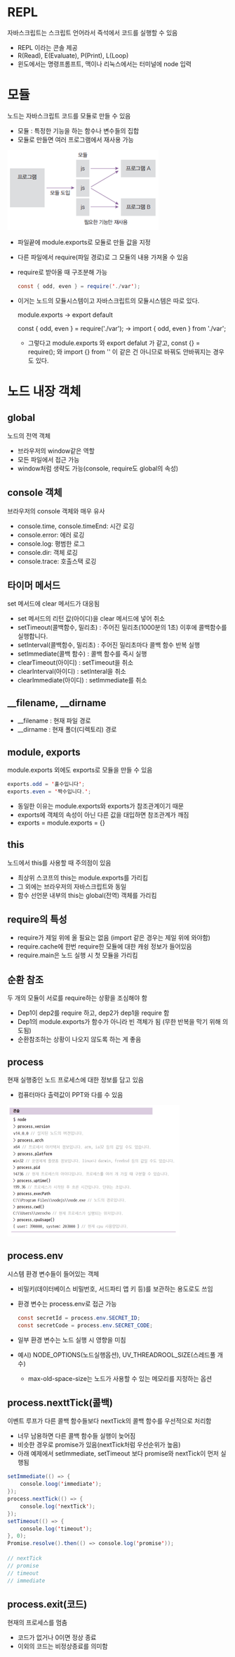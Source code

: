# REPL

자바스크립트는 스크립트 언어라서 즉석에서 코드를 실행할 수 있음

- REPL 이라는 콘솔 제공
- R(Read), E(Evaluate), P(Print), L(Loop)
- 윈도에서는 명령프롬프트, 맥이나 리눅스에서는 터미널에 node 입력

# 모듈

노드는 자바스크립트 코드를 모듈로 만들 수 있음

- 모듈 : 특정한 기능을 하는 함수나 변수들의 집합
- 모듈로 만들면 여러 프로그램에서 재사용 가능

![Untitled](./uploads/8.png)

- 파일끝에 module.exports로 모듈로 만들 값을 지정
- 다른 파일에서 require(파일 경로)로 그 모듈의 내용 가져올 수 있음
- require로 받아올 때 구조분해 가능

    ```java
    const { odd, even } = require('./var');
    ```

- 이거는 노드의 모듈시스템이고 자바스크립트의 모듈시스템은 따로 있다.

  module.exports → export default

  const { odd, even } = require('./var'); → import { odd, even } from './var';

    - 그렇다고 module.exports 와 export defalut 가 같고, const {} = require(); 와 import {} from '' 이 같은 건 아니므로 바꿔도 안바꿔지는 경우도 있다.

# 노드 내장 객체

## global

노드의 전역 객체

- 브라우저의 window같은 역할
- 모든 파일에서 접근 가능
- window처럼 생략도 가능(console, require도 global의 속성)

## console 객체

브라우저의 console 객체와 매우 유사

- console.time, console.timeEnd: 시간 로깅
- console.error: 에러 로깅
- console.log: 평범한 로그
- console.dir: 객체 로깅
- console.trace: 호출스택 로깅

## 타이머 메서드

set 메서드에 clear 메서드가 대응됨

- set 메서드의 리턴 값(아이디)을 clear 메서드에 넣어 취소
- setTimeout(콜백함수, 밀리초) : 주어진 밀리초(1000분의 1초) 이후에 콜백함수를 실행합니다.
- setInterval(콜백함수, 밀리초) : 주어진 밀리초마다 콜백 함수 반복 실행
- setImmediate(콜백 함수) : 콜백 함수를 즉시 실행
- clearTimeout(아이디) : setTimeout을 취소
- clearInterval(아이디) : setInteral을 취소
- clearImmediate(아이디) : setImmediate를 취소

## __filename, __dirname

- __filename : 현재 파일 경로
- __dirname : 현재 폴더(디렉토리) 경로

## module, exports

module.exports 외에도 exports로 모듈을 만들 수 있음

```java
exports.odd = '홀수입니다';
exports.even = '짝수입니다.';
```

- 동일한 이유는 module.exports와 exports가 참조관계이기 때문
- exports에 객체의 속성이 아닌 다른 값을 대입하면 참조관계가 깨짐
- exports = module.exports = {}

## this

노드에서 this를 사용할 때 주의점이 있음

- 최상위 스코프의 this는 module.exports를 가리킴
- 그 외에는 브라우저의 자바스크립트와 동일
- 함수 선언문 내부의 this는 global(전역) 객체를 가리킴

## require의 특성

- require가 제일 위에 올 필요는 없음 (import 같은 경우는 제일 위에 와야함)
- require.cache에 한번 require한 모듈에 대한 캐슁 정보가 들어있음
- require.main은 노드 실행 시 첫 모듈을 가리킴

## 순환 참조

두 개의 모듈이 서로를 require하는 상황을 조심해야 함

- Dep1이 dep2를 require 하고, dep2가 dep1을 require 함
- Dep1의 module.exports가 함수가 아니라 빈 객체가 됨 (무한 반복을 막기 위해 의도됨)
- 순환참조하는 상황이 나오지 않도록 하는 게 좋음

## process

현재 실행중인 노드 프로세스에 대한 정보를 담고 있음

- 컴퓨터마다 출력값이 PPT와 다를 수 있음

![Untitled](./uploads/9.png)

## process.env

시스템 환경 변수들이 들어있는 객체

- 비밀키(데이터베이스 비밀번호, 서드파티 앱 키 등)를 보관하는 용도로도 쓰임
- 환경 변수는 process.env로 접근 가능

    ```java
    const secretId = process.env.SECRET_ID;
    const secretCode = process.env.SECRET_CODE;
    ```

- 일부 환경 변수는 노드 실행 시 영향을 미침
- 예시) NODE_OPTIONS(노드실행옵션), UV_THREADROOL_SIZE(스레드풀 개수)
    - max-old-space-size는 노드가 사용할 수 있는 메모리를 지정하는 옵션

## process.nexttTick(콜백)

이벤트 루프가 다른 콜백 함수들보다 nextTick의 콜백 함수를 우선적으로 처리함

- 너무 남용하면 다른 콜백 함수들 실행이 늦어짐
- 비슷한 경우로 promise가 있음(nextTick처럼 우선순위가 높음)
- 아래 예제에서 setImmediate, setTimeout 보다 promise와 nextTick이 먼저 실행됨

```java
setImmediate(() => {
	console.loog('immediate');
});
process.nextTick(() => {
	console.log('nextTick');
});
setTimeout(() => {
	console.log('timeout');
}, 0);
Promise.resolve().then(() => console.log('promise'));

// nextTick
// promise
// timeout
// immediate
```

## process.exit(코드)

현재의 프로세스를 멈춤

- 코드가 없거나 0이면 정상 종료
- 이외의 코드는 비정상종료를 의미함